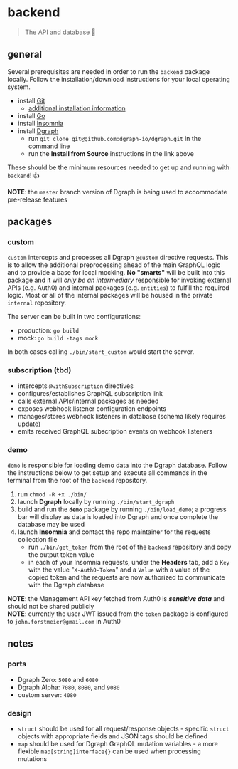 # backend

> The API and database :sloth:

## general

Several prerequisites are needed in order to run the `backend` package locally. Follow the installation/download instructions for your local operating system.

- install [Git](https://git-scm.com/downloads)
	- [additional installation information](https://git-scm.com/book/en/v2/Getting-Started-Installing-Git)
- install [Go](https://golang.org/doc/install)
- install [Insomnia](https://insomnia.rest/download/core/?&ref=https%3A%2F%2Fgraphql.dgraph.io%2Fdocs%2Fquick-start%2F)
- install [Dgraph](https://github.com/dgraph-io/dgraph#install-from-source)
	- run `git clone git@github.com:dgraph-io/dgraph.git` in the command line
	- run the **Install from Source** instructions in the link above

These should be the minimum resources needed to get up and running with `backend`! :thumbsup:

**NOTE**: the `master` branch version of Dgraph is being used to accommodate pre-release features

## packages

### custom

`custom` intercepts and processes all Dgraph `@custom` directive requests. This is to allow the additional preprocessing ahead of the main GraphQL logic and to provide a base for local mocking. **No "smarts"** will be built into this package and it will _only be an intermediary_ responsible for invoking external APIs (e.g. Auth0) and internal packages (e.g. `entities`) to fulfill the required logic. Most or all of the internal packages will be housed in the private `internal` repository.

The server can be built in two configurations:

- production: `go build`
- mock: `go build -tags mock`

In both cases calling `./bin/start_custom` would start the server.

### subscription (tbd)

- intercepts `@withSubscription` directives
- configures/establishes GraphQL subscription link
- calls external APIs/internal packages as needed
- exposes webhook listener configuration endpoints
- manages/stores webhook listeners in database (schema likely requires update)
- emits received GraphQL subscription events on webhook listeners

### demo

`demo` is responsible for loading demo data into the Dgraph database. Follow the instructions below to get setup and execute all commands in the terminal from the root of the `backend` repository.

1. run `chmod -R +x ./bin/`
2. launch **Dgraph** locally by running `./bin/start_dgraph`
3. build and run the **`demo`** package by running `./bin/load_demo`; a progress bar will display as data is loaded into Dgraph and once complete the database may be used
4. launch **Insomnia** and contact the repo maintainer for the requests collection file
	- run `./bin/get_token` from the root of the `backend` repository and copy the output token value
	- in each of your Insomnia requests, under the **Headers** tab, add a `Key` with the value "`X-Auth0-Token`" and a `Value` with a value of the copied token and the requests are now authorized to communicate with the Dgraph database

**NOTE**: the Management API key fetched from Auth0 is **_sensitive data_** and should not be shared publicly  
**NOTE**: currently the user JWT issued from the `token` package is configured to `john.forstmeier@gmail.com` in Auth0  

## notes

### ports

- Dgraph Zero: `5080` and `6080`
- Dgraph Alpha: `7080`, `8080`, and `9080`
- custom server: `4080`

### design

- `struct` should be used for all request/response objects - specific `struct` objects with appropriate fields and JSON tags should be defined
- `map` should be used for Dgraph GraphQL mutation variables - a more flexible `map[string]interface{}` can be used when processing mutations

